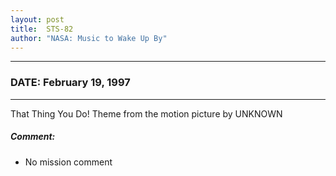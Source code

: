 ```yaml
---
layout: post
title:  STS-82
author: "NASA: Music to Wake Up By"
---
```


----
### DATE: February 19, 1997
----
That Thing You Do! Theme from the motion picture by UNKNOWN

##### Comment:
* No mission comment
